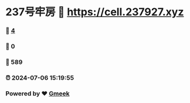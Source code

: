 # 237号牢房 :link: https://cell.237927.xyz 
### :page_facing_up: [4](https://cell.237927.xyz/tag.html) 
### :speech_balloon: 0 
### :hibiscus: 589 
### :alarm_clock: 2024-07-06 15:19:55 
### Powered by :heart: [Gmeek](https://github.com/Meekdai/Gmeek)
